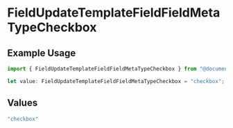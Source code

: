 # FieldUpdateTemplateFieldFieldMetaTypeCheckbox

## Example Usage

```typescript
import { FieldUpdateTemplateFieldFieldMetaTypeCheckbox } from "@documenso/sdk-typescript/models/operations";

let value: FieldUpdateTemplateFieldFieldMetaTypeCheckbox = "checkbox";
```

## Values

```typescript
"checkbox"
```